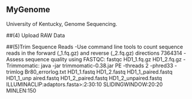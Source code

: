 ## MyGenome
University of Kentucky, Genome Sequencing.

##(4) Upload RAW Data


##(5)Trim Sequence Reads
-Use command line tools to count sequence reads in the forward (_1.fq.gz) and reverse (_2.fq.gz) directions
  7364314
-Assess sequence quality using FASTQC: fastqc HD1_1.fq.gz  HD1_2.fq.gz
-Trimmomatic: java -jar trimmomatic-0.38.jar PE -threads 2 -phred33 -trimlog Br80_errorlog.txt HD1_1.fastq HD1_2.fastq HD1_1_paired.fastq HD1_1_unp
aired.fastq HD1_2_paired.fastq HD1_2_unpaired.fastq ILLUMINACLIP:adaptors.fasta>:2:30:10 SLIDINGWINDOW:20:20 MINLEN:150
